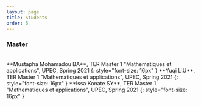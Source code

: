```yaml
---
layout: page
title: Students
order: 5
---
```



### Master

<br/>
**Mustapha Mohamadou BA**, TER Master 1 "Mathematiques et applications", UPEC, Spring 2021
{: style="font-size: 16px" }
**Yuqi LIU**, TER Master 1 "Mathematiques et applications", UPEC, Spring 2021
{: style="font-size: 16px" }
**Issa Konate SY**, TER Master 1 "Mathematiques et applications", UPEC, Spring 2021
{: style="font-size: 16px" }
